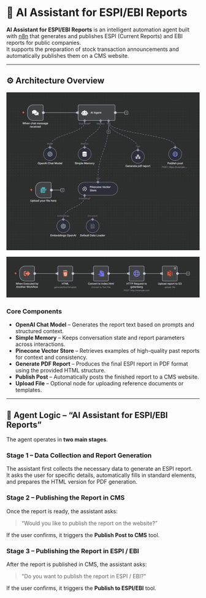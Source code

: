 # 🤖 AI Assistant for ESPI/EBI Reports

**AI Assistant for ESPI/EBI Reports** is an intelligent automation agent built with [n8n](https://n8n.io/) that generates and publishes ESPI (Current Reports) and EBI reports for public companies.  
It supports the preparation of stock transaction announcements and automatically publishes them on a CMS website.

---

## ⚙️ Architecture Overview

![Workflow](./screenshots/workflow.PNG)

![Workflow](./screenshots/sub-workflow.PNG)

### Core Components

- **OpenAI Chat Model** – Generates the report text based on prompts and structured context.
- **Simple Memory** – Keeps conversation state and report parameters across interactions.
- **Pinecone Vector Store** – Retrieves examples of high-quality past reports for context and consistency.
- **Generate PDF Report** – Produces the final ESPI report in PDF format using the provided HTML structure.
- **Publish Post** – Automatically posts the finished report to a CMS website.
- **Upload File** – Optional node for uploading reference documents or templates.

---

## 🧠 Agent Logic – “AI Assistant for ESPI/EBI Reports”

The agent operates in **two main stages**.

### **Stage 1 – Data Collection and Report Generation**

The assistant first collects the necessary data to generate an ESPI report.  
It asks the user for specific details, automatically fills in standard elements, and prepares the HTML version for PDF generation.

### **Stage 2 – Publishing the Report in CMS**


Once the report is ready, the assistant asks:

> “Would you like to publish the report on the website?”

If the user confirms, it triggers the **Publish Post to CMS** tool.

### **Stage 3 – Publishing the Report in ESPI / EBI**

After the report is published in CMS, the assistant asks:

> "Do you want to publish the report in ESPI / EBI?"

If the user confirms, it triggers the **Publish to ESPI/EBI** tool.